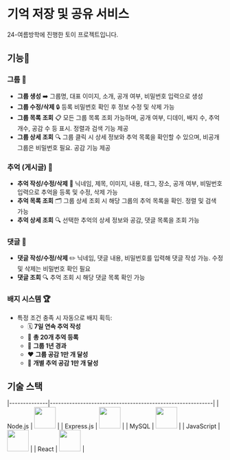 # 기억 저장 및 공유 서비스
24-여름방학에 진행한 토이 프로젝트입니다. 

## 기능🌟

### 그룹 👥

- **그룹 생성** ➡️ 그룹명, 대표 이미지, 소개, 공개 여부, 비밀번호 입력으로 생성
- **그룹 수정/삭제** 🔒 등록 비밀번호 확인 후 정보 수정 및 삭제 가능
- **그룹 목록 조회** 📋 모든 그룹 목록 조회 가능하며, 공개 여부, 디데이, 배지 수, 추억 개수, 공감 수 등 표시. 정렬과 검색 기능 제공
- **그룹 상세 조회** 🔍 그룹 클릭 시 상세 정보와 추억 목록을 확인할 수 있으며, 비공개 그룹은 비밀번호 필요. 공감 기능 제공

### 추억 (게시글) 📸

- **추억 작성/수정/삭제** 📝 닉네임, 제목, 이미지, 내용, 태그, 장소, 공개 여부, 비밀번호 입력으로 추억을 등록 및 수정, 삭제 가능
- **추억 목록 조회** 🗂️ 그룹 상세 조회 시 해당 그룹의 추억 목록을 확인. 정렬 및 검색 가능
- **추억 상세 조회** 🔍 선택한 추억의 상세 정보와 공감, 댓글 목록을 조회 가능

### 댓글 💬

- **댓글 작성/수정/삭제** ✏️ 닉네임, 댓글 내용, 비밀번호를 입력해 댓글 작성 가능. 수정 및 삭제는 비밀번호 확인 필요
- **댓글 조회** 🔍 추억 조회 시 해당 댓글 목록 확인 가능

### 배지 시스템 🏆

- 특정 조건 충족 시 자동으로 배지 획득:
  - 🗓️ **7일 연속 추억 작성**
  - 📝 **총 20개 추억 등록**
  - 🎉 **그룹 1년 경과**
  - ❤️ **그룹 공감 1만 개 달성**
  - 🌟 **개별 추억 공감 1만 개 달성**
 
## 기술 스택

|--------------|-----------------------------------------------------------|
| Node.js      | <img src="https://nodejs.org/static/images/logo.svg" width="50" />     |
| Express.js   | <img src="https://upload.wikimedia.org/wikipedia/commons/6/64/Expressjs.png" width="50" /> |
| MySQL        | <img src="https://download.logo.wine/logo/MySQL/MySQL-Logo.wine.png" width="50" /> |
| JavaScript   | <img src="https://upload.wikimedia.org/wikipedia/commons/6/6a/JavaScript-logo.png" width="50" /> |
| React        | <img src="https://upload.wikimedia.org/wikipedia/commons/a/a7/React-icon.svg" width="50" /> |
